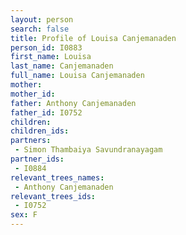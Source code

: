 ```yaml
---
layout: person
search: false
title: Profile of Louisa Canjemanaden
person_id: I0883
first_name: Louisa
last_name: Canjemanaden
full_name: Louisa Canjemanaden
mother: 
mother_id: 
father: Anthony Canjemanaden
father_id: I0752
children:
children_ids:
partners:
 - Simon Thambaiya Savundranayagam
partner_ids:
 - I0884
relevant_trees_names:
 - Anthony Canjemanaden
relevant_trees_ids:
 - I0752
sex: F
---
```


